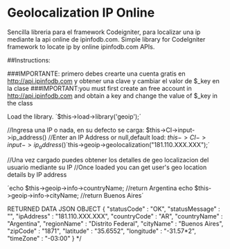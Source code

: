 # Geolocalization IP Online
Sencilla libreria para el framework Codeigniter, para localizar una ip mediante la api online de ipinfodb.com.
Simple library for CodeIgniter framework to locate ip by online ipinfodb.com APIs.


##Instructions:

###IMPORTANTE: primero debes crearte una cuenta gratis en http://api.ipinfodb.com y obtener una clave y cambiar el valor de $_key en la clase
###IMPORTANT:you must first create an free account in http://api.ipinfodb.com and obtain a key and change the value of $_key in the class

Load the library.
´$this->load->library('geoip');´

//Ingresa una IP o nada, en su defecto se carga: $this->CI->input->ip_address()
//Enter an IP Address or null,default load: $this->CI->input->ip_address()
´$this->geoip->geolocalization("181.110.XXX.XXX");´

//Una vez cargado puedes obtener los detalles de geo localizacion del usuario mediante su IP
//Once loaded you can get user's geo location details by IP address

´echo $this->geoip->info->countryName; //return Argentina
echo $this->geoip->info->cityName; //return Buenos Aires´

RETURNED DATA JSON OBJECT
{
	"statusCode" : "OK",
	"statusMessage" : "",
	"ipAddress" : "181.110.XXX.XXX",
	"countryCode" : "AR",
	"countryName" : "Argentina",
	"regionName" : "Distrito Federal",
	"cityName" : "Buenos Aires",
	"zipCode" : "1871",
	"latitude" : "35.6552",
	"longitude" : "-31.57*2",
	"timeZone" : "-03:00"
}
*/

